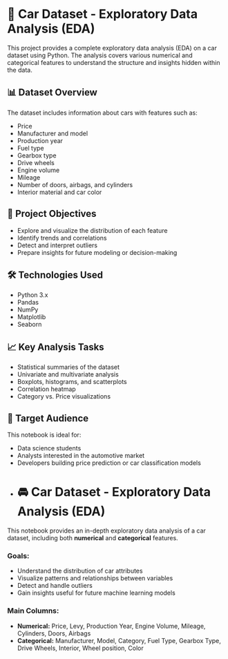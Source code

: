# 🚗 Car Dataset - Exploratory Data Analysis (EDA)

This project provides a complete exploratory data analysis (EDA) on a car dataset using Python. The analysis covers various numerical and categorical features to understand the structure and insights hidden within the data.

## 📊 Dataset Overview
The dataset includes information about cars with features such as:

- Price
- Manufacturer and model
- Production year
- Fuel type
- Gearbox type
- Drive wheels
- Engine volume
- Mileage
- Number of doors, airbags, and cylinders
- Interior material and car color

## 🎯 Project Objectives

- Explore and visualize the distribution of each feature
- Identify trends and correlations
- Detect and interpret outliers
- Prepare insights for future modeling or decision-making

## 🛠 Technologies Used

- Python 3.x
- Pandas
- NumPy
- Matplotlib
- Seaborn

## 📈 Key Analysis Tasks

- Statistical summaries of the dataset
- Univariate and multivariate analysis
- Boxplots, histograms, and scatterplots
- Correlation heatmap
- Category vs. Price visualizations

## 👤 Target Audience

This notebook is ideal for:

- Data science students
- Analysts interested in the automotive market
- Developers building price prediction or car classification models
- # 🚘 Car Dataset - Exploratory Data Analysis (EDA)

This notebook provides an in-depth exploratory data analysis of a car dataset, including both **numerical** and **categorical** features.

### Goals:
- Understand the distribution of car attributes
- Visualize patterns and relationships between variables
- Detect and handle outliers
- Gain insights useful for future machine learning models

### Main Columns:
- **Numerical:** Price, Levy, Production Year, Engine Volume, Mileage, Cylinders, Doors, Airbags
- **Categorical:** Manufacturer, Model, Category, Fuel Type, Gearbox Type, Drive Wheels, Interior, Wheel position, Color

